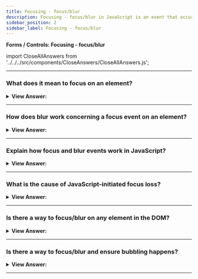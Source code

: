 ```yaml
---
title: Focusing - focus/blur
description: Focusing - focus/blur in JavaScript is an event that occurs when a user focuses on an element. - JavaScript Interview Questions & Answers
sidebar_position: 2
sidebar_label: Focusing - focus/blur
---
```


**Forms / Controls: Focusing - focus/blur**

import CloseAllAnswers from '../../../src/components/CloseAnswers/CloseAllAnswers.js';

<CloseAllAnswers />

---

### What does it mean to focus on an element?

<details>
  <summary><strong>View Answer:</strong></summary>
  <div>
  <div><strong>Interview Response:</strong> When a user clicks on an element or presses the Tab key on the keyboard, it gains focus. An autofocus HTML property focuses on an element by default when the page loads, as well as other methods of gaining focus. Generally, focusing on an element signifies "prepared to take data here," at which point we may run the code to setup the appropriate functionality.
    </div>
  </div>
</details>

---

### How does blur work concerning a focus event on an element?

<details>
  <summary><strong>View Answer:</strong></summary>
  <div>
  <div><strong>Interview Response:</strong> The moment of losing focus results in a blur. When a user clicks someplace else or presses Tab to go to the next form field, there are other means. Losing the focus generally means: “the data gets entered”, so we can run the code to check it or even save it to the server.
    </div>
  </div>
</details>

---

### Explain how focus and blur events work in JavaScript?

<details>
  <summary><strong>View Answer:</strong></summary>
  <div>
  <div><strong>Interview Response:</strong> When the element loses focus, the blur event gets called. After the focus event, a popular solution uses a blur handler to verify if a field gets successfully typed. We can hide validation failures by using the handler. Many validations get implemented in modern HTML utilizing input element attributes such as required, pattern, and others. And they are sometimes just what we require. When we need greater flexibility, we may utilize JavaScript. Also, if the updated value is correct, we could transmit it to the server automatically.
    </div><br />
  <div><strong className="codeExample">Code Example:</strong><br /><br />

  <div></div>

```html
<style>
  .invalid {
    border-color: red;
  }
  #error {
    color: red;
  }
</style>

Your email please: <input type="email" id="input" />

<div id="error"></div>

<script>
  input.onblur = function () {
    if (!input.value.includes('@')) {
      // not email
      input.classList.add('invalid');
      error.innerHTML = 'Please enter a correct email.';
    }
  };

  input.onfocus = function () {
    if (this.classList.contains('invalid')) {
      // remove the "error" indication, because the user wants to re-enter something
      this.classList.remove('invalid');
      error.innerHTML = '';
    }
  };
</script>
```

  </div>
  </div>
</details>

---

### What is the cause of JavaScript-initiated focus loss?

<details>
  <summary><strong>View Answer:</strong></summary>
  <div>
  <div><strong>Interview Response:</strong> A loss of focus can arise for various reasons. One of them is when the visitor navigates away from the page. However, JavaScript itself may be at blame. When an alert attracts attention to itself, the element loses focus (blur event), and when the alert gets dismissed, the focus returns (focus event). When an element gets deleted from the DOM, attention is lost, and if it reinserts, the attention does not return. These features can cause focus/blur handlers to misbehave, triggering when they are not required. The recommended recipe is to use these occurrences with caution. We should avoid generating user-initiated focus loss if we wish to track it.
    </div>
  </div>
</details>

---

### Is there a way to focus/blur on any element in the DOM?

<details>
  <summary><strong>View Answer:</strong></summary>
  <div>
  <div><strong>Interview Response:</strong> Any element becomes focusable if it has tabindex. The value of the attribute is the order number of the element when Tab (or something like that) is used to switch between them.</div><br />
  <div><strong>Technical Response:</strong> Many elements do not allow focusing by default. The list varies slightly between browsers, but one thing is always true: focus/blur support is assured for elements with which a visitor may interact: &#8249;button&#8250;, &#8249;input&#8250;, &#8249;select&#8250;, &#8249;a&#8250;, and others. Elements that exist to format something, such as &#8249;div&#8250;, &#8249;span&#8250;, and table>, on the other hand, are unfocusable by default. The method `elem.focus()` does not affect them, and focus/blur events are never triggered. If an element has a tabindex, it becomes focusable. The property's value is the element's order number when Tab (or anything similar) gets used to transition between them.
  </div><br />
  <div><strong className="codeExample">Code Example:</strong><br /><br />

  <div></div>

```html
<!-- Click the first item and press Tab. -->
<ul>
  <li tabindex="1">One</li>
  <li tabindex="0">Zero</li>
  <li tabindex="2">Two</li>
  <li tabindex="-1">Minus one</li>
</ul>

<style>
  li {
    cursor: pointer;
  }
  :focus {
    outline: 1px dashed green;
  }
</style>
```

  </div>
  </div>
</details>

---

### Is there a way to focus/blur and ensure bubbling happens?

<details>
  <summary><strong>View Answer:</strong></summary>
  <div>
  <div><strong>Interview Response:</strong> Yes, we may take two techniques to ensure bubbling. To begin, there is an amusing historical feature: focus/blur does not bubble up but rather propagates downward during the capture period. Second, there are focusin and focusout events, similar to focus/blur but bubble. It is important to note that they get allocated using 'elem.addEventListener' rather than on&#8249;event&#8250;.
    </div><br />
  <div><strong className="codeExample">Code Example:</strong><br /><br />

  <div></div>

```html
<form id="form">
  <input type="text" name="name" value="Name" />
  <input type="text" name="surname" value="Surname" />
</form>

<style>
  .focused {
    outline: 1px solid red;
  }
</style>

<script>
  form.addEventListener('focusin', () => form.classList.add('focused'));
  form.addEventListener('focusout', () => form.classList.remove('focused'));
</script>
```

:::note
We must assign them with elem.addEventListener rather than on&#8249;event&#8250;.
:::

  </div>
  </div>
</details>

---
